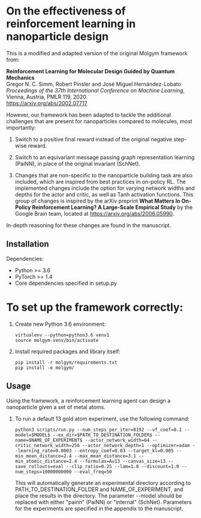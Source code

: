 # On the effectiveness of reinforcement learning in nanoparticle design
This is a modified and adapted version of the original Molgym framework from:

**Reinforcement Learning for Molecular Design Guided by Quantum Mechanics**<br>
Gregor N. C. Simm, Robert Pinsler and José Miguel Hernández-Lobato <br>
*Proceedings of the 37th International Conference on Machine Learning*, Vienna, Austria, PMLR 119, 2020.<br>
https://arxiv.org/abs/2002.07717

However, our framework has been adapted to tackle the additional challenges that are present for nanoparticles compared to molecules, most importantly:

1. Switch to a positive final reward instead of the original negative step-wise reward.

2. Switch to an equivariant message passing graph representation learning (PaiNN), in place of the original invariant (SchNet).

3. Changes that are non-specific to the nanoparticle building task are also included, which are inspired from best practices in on-policy RL. The implemented changes include the option for varying network widths and depths for the actor and critic, as well as Tanh activation functions. 
This group of changes is inspired by the arXiv preprint **What Matters In On-Policy Reinforcement Learning? A Large-Scale Empirical Study** by the Google Brain team, located at https://arxiv.org/abs/2006.05990.

In-depth reasoning for these changes are found in the manuscript.


## Installation

Dependencies:
* Python  >= 3.6
* PyTorch >= 1.4
* Core dependencies specified in setup.py

# To set up the framework correctly:

1. Create new Python 3.6 environment:
   ```text
   virtualenv --python=python3.6 venv1
   source molgym-venv/bin/activate
   ```

2. Install required packages and library itself:
   ```text
   pip install -r molgym/requirements.txt
   pip install -e molgym/
   ```

## Usage

Using the framework, a reinforcement learning agent can design a nanoparticle given a set of metal atoms. 

1. To run a default 13 gold atom experiment, use the following command:

    ```
    python3 scripts/run.py --num_steps_per_iter=8192 --vf_coef=0.1 --model=$MODEL$ --ex_dir=$PATH_TO_DESTINATION_FOLDER$ --name=$NAME_OF_EXPERIMENT$ --actor_network_width=64 --critic_network_width=256 --actor_network_depth=1 --optimizer=adam --learning_rate=0.0003 --entropy_coef=0.03 --target_kl=0.005 --min_mean_distance=2.4 --max_mean_distance=3.1 --min_atomic_distance=2.4 --formulas=Au13 --canvas_size=13 --save_rollouts=eval --clip_ratio=0.25 --lam=1.0 --discount=1.0 --num_steps=10000000000 --eval_freq=50
    ```
    
    This will automatically generate an experimental directory according to PATH_TO_DESTINATION_FOLDER and NAME_OF_EXPERIMENT, and place the results in the     directory. 
    The parameter --model should be replaced with either "painn" (PaiNN) or "internal" (SchNet).
    Parameters for the experiments are specified in the appendix to the manuscript.
